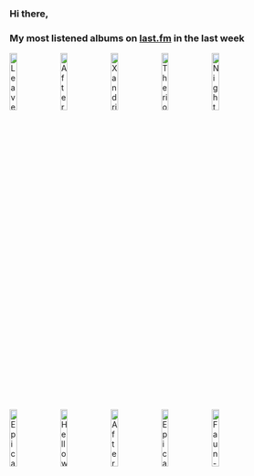 ### Hi there, 

### My most listened albums on [last.fm](https://www.last.fm/user/jfdesignnet) in the last week

[<img src='https://lastfm.freetls.fastly.net/i/u/300x300/12842bb6641dcff827cb25b4649a0fdb.png' width='16%' height='16%' alt='Leaves Eyes - The Last Viking'>](https://www.last.fm/music/leaves%2527%2beyes/the%2blast%2bviking)&nbsp;
[<img src='https://lastfm.freetls.fastly.net/i/u/300x300/5176058f22d6fc6b184aeff4c92d07bf.jpg' width='16%' height='16%' alt='After Forever - Prison of Desire: The Album - The Sessions (Remaster)'>](https://www.last.fm/music/after%2bforever/prison%2bof%2bdesire%253a%2bthe%2balbum%2b-%2bthe%2bsessions%2b%2528remaster%2529)&nbsp;
[<img src='https://lastfm.freetls.fastly.net/i/u/300x300/d3aaad8bc8b243eec3611d4a6c5fc7d4.png' width='16%' height='16%' alt='Xandria - Sacrificium'>](https://www.last.fm/music/xandria/sacrificium)&nbsp;
[<img src='https://lastfm.freetls.fastly.net/i/u/300x300/3a78d6716d2e7b14ad91d42142afabab.jpg' width='16%' height='16%' alt='Therion - 20th Anniversary Show (Live in Budapest 2007)'>](https://www.last.fm/music/therion/20th%2banniversary%2bshow%2b%2528live%2bin%2bbudapest%2b2007%2529)&nbsp;
[<img src='https://lastfm.freetls.fastly.net/i/u/300x300/84ae7f08f42a4c0c9891c3ab8b059281.jpg' width='16%' height='16%' alt='Nightwish - End Of An Era (Live)'>](https://www.last.fm/music/nightwish/end%2bof%2ban%2bera%2b%2528live%2529)&nbsp;
<br>
[<img src='https://lastfm.freetls.fastly.net/i/u/300x300/1c8dce18680b9684ed0474f1175c9cbc.jpg' width='16%' height='16%' alt='Epica - Retrospect - 10th Anniversary (Live)'>](https://www.last.fm/music/epica/retrospect%2b-%2b10th%2banniversary%2b%2528live%2529)&nbsp;
[<img src='https://lastfm.freetls.fastly.net/i/u/300x300/fcdaef7fd7c224b431c0bed6825a6110.jpg' width='16%' height='16%' alt='Helloween - United Alive In Madrid'>](https://www.last.fm/music/helloween/united%2balive%2bin%2bmadrid)&nbsp;
[<img src='https://lastfm.freetls.fastly.net/i/u/300x300/064994f8157e4cd794128738f9a5205e.png' width='16%' height='16%' alt='After Forever - Decipher: The Album - The Sessions'>](https://www.last.fm/music/after%2bforever/decipher%253a%2bthe%2balbum%2b-%2bthe%2bsessions)&nbsp;
[<img src='https://lastfm.freetls.fastly.net/i/u/300x300/eef35303d12f82e3d18872b9f693b3de.jpg' width='16%' height='16%' alt='Epica - The Classical Conspiracy (Live in Miskolc)'>](https://www.last.fm/music/epica/the%2bclassical%2bconspiracy%2b%2528live%2bin%2bmiskolc%2529)&nbsp;
[<img src='https://lastfm.freetls.fastly.net/i/u/300x300/fd4edb4f26a2a45481da5b2fb47455d4.jpg' width='16%' height='16%' alt='Faun - Luna (& Live und Acoustic in Berlin)'>](https://www.last.fm/music/faun/luna%2b%2528%2526%2blive%2bund%2bacoustic%2bin%2bberlin%2529)&nbsp;
<br>
